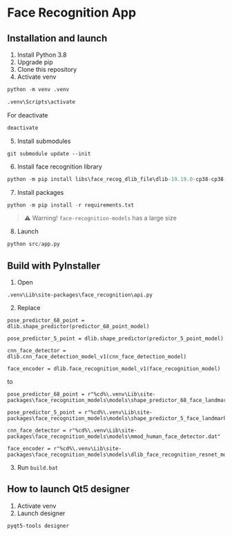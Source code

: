 # Face Recognition App

## Installation and launch

1. Install Python 3.8
2. Upgrade pip
3. Clone this repository
4. Activate venv
```python
python -m venv .venv
```
```python
.venv\Scripts\activate
```
For deactivate
```python
deactivate
```
5. Install submodules
```
git submodule update --init
```
6. Install face recognition library
```python
python -m pip install libs\face_recog_dlib_file\dlib-19.19.0-cp38-cp38-win_amd64.whl
```
7. Install packages
```python
python -m pip install -r requirements.txt
```
> ⚠️ Warning! `face-recognition-models` has a large size
8. Launch
```python
python src/app.py
```

## Build with PyInstaller

1. Open
```
.venv\Lib\site-packages\face_recognition\api.py
```
2. Replace
```
pose_predictor_68_point = dlib.shape_predictor(predictor_68_point_model)
```
```
pose_predictor_5_point = dlib.shape_predictor(predictor_5_point_model)
```
```
cnn_face_detector = dlib.cnn_face_detection_model_v1(cnn_face_detection_model)
```
```
face_encoder = dlib.face_recognition_model_v1(face_recognition_model)
```
to
```
pose_predictor_68_point = r"%cd%\.venv\Lib\site-packages\face_recognition_models\models\shape_predictor_68_face_landmarks.dat"
```
```
pose_predictor_5_point = r"%cd%\.venv\Lib\site-packages\face_recognition_models\models\shape_predictor_5_face_landmarks.dat"
```
```
cnn_face_detector = r"%cd%\.venv\Lib\site-packages\face_recognition_models\models\mmod_human_face_detector.dat"
```
```
face_encoder = r"%cd%\.venv\Lib\site-packages\face_recognition_models\models\dlib_face_recognition_resnet_model_v1.dat"
```
3. Run `build.bat`

## How to launch Qt5 designer

1. Activate venv
2. Launch designer
```
pyqt5-tools designer
```
